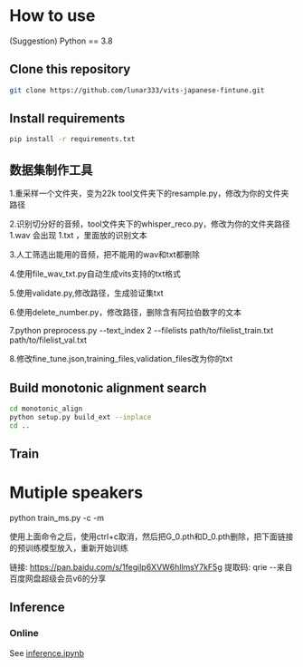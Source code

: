 # How to use
(Suggestion) Python == 3.8

## Clone this repository
```sh
git clone https://github.com/lunar333/vits-japanese-fintune.git
```
## Install requirements
```sh
pip install -r requirements.txt
```

## 数据集制作工具

1.重采样一个文件夹，变为22k
tool文件夹下的resample.py，修改为你的文件夹路径

2.识别切分好的音频，tool文件夹下的whisper_reco.py，修改为你的文件夹路径
1.wav 会出现 1.txt ，里面放的识别文本

3.人工筛选出能用的音频，把不能用的wav和txt都删除

4.使用file_wav_txt.py自动生成vits支持的txt格式

5.使用validate.py,修改路径，生成验证集txt

6.使用delete_number.py，修改路径，删除含有阿拉伯数字的文本

7.python preprocess.py --text_index 2 --filelists path/to/filelist_train.txt path/to/filelist_val.txt

8.修改fine_tune.json,training_files,validation_files改为你的txt

## Build monotonic alignment search
```sh
cd monotonic_align
python setup.py build_ext --inplace
cd ..
```
## Train

# Mutiple speakers
python train_ms.py -c <config> -m <folder>

使用上面命令之后，使用ctrl+c取消，然后把G_0.pth和D_0.pth删除，把下面链接的预训练模型放入，重新开始训练

链接: https://pan.baidu.com/s/1fegilp6XVW6hllmsY7kF5g 提取码: qrie 
--来自百度网盘超级会员v6的分享

## Inference
### Online
See [inference.ipynb](inference.ipynb)



